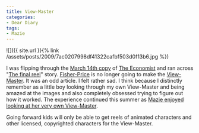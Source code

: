 ```yaml
---
title: View-Master
categories:
- Dear Diary
tags:
- Mazie
---
```


![]({{ site.url }}{% link /assets/posts/2009/7ac0207998df41322cafbf503d0f13b6.jpg %})
  



I was flipping through the [March 14th copy](http://www.economist.com/printedition/index.cfm?d=20090314) of [The Economist](http://www.economist.com/) and ran across "[The final reel](http://www.economist.com/world/unitedstates/displaystory.cfm?story_id=13279016)" story. [Fisher-Price](http://www.fisher-price.com/) is no longer going to make the [View-Master](http://en.wikipedia.org/wiki/View-master). It was an odd article. I felt rather sad. I think because I distinctly remember as a little boy looking through my own View-Master and being amazed at the images and also completely obsessed trying to figure out how it worked. The experience continued this summer as [Mazie enjoyed looking at her very own View-Master](http://www.flickr.com/photos/jthingelstad/2506880671/in/photostream/).

Going forward kids will only be able to get reels of animated characters and other licensed, copyrighted characters for the View-Master.
